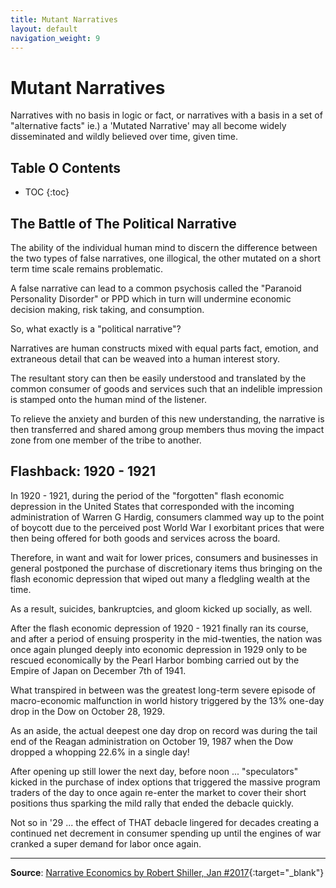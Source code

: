 ```yaml
---
title: Mutant Narratives
layout: default
navigation_weight: 9
---
```

# Mutant Narratives

Narratives with no basis in logic or fact, or narratives with a basis in a set of "alternative facts" ie.) a 'Mutated Narrative' may all become widely disseminated and wildly believed over time, given time.

## Table O Contents

- TOC
{:toc}

## The Battle of The Political Narrative

The ability of the individual human mind to discern the difference between the two types of false narratives, one illogical, the other mutated on a short term time scale remains problematic.

A false narrative can lead to a common psychosis called the "Paranoid Personality Disorder" or PPD which in turn will undermine economic decision making, risk taking, and consumption.

So, what exactly is a "political narrative"?

Narratives are human constructs mixed with equal parts fact, emotion, and extraneous detail that can be weaved into a human interest story.

The resultant story can then be easily understood and translated by the common consumer of goods and services such that an indelible impression is stamped onto the human mind of the listener.

To relieve the anxiety and burden of this new understanding, the narrative is then transferred and shared among group members thus moving the impact zone from one member of the tribe to another.

## Flashback: 1920 - 1921

In 1920 - 1921, during the period of the "forgotten" flash economic depression in the United States that corresponded with the incoming administration of Warren G Hardig, consumers clammed way up to the point of boycott due to the perceived post World War I exorbitant prices that were then being offered for both goods and services across the board.

Therefore, in want and wait for lower prices, consumers and businesses in general postponed the purchase of discretionary items thus bringing on the flash economic depression that wiped out many a fledgling wealth at the time.

As a result, suicides, bankruptcies, and gloom kicked up socially, as well.

After the flash economic depression of 1920 - 1921 finally ran its course, and after a period of ensuing prosperity in the mid-twenties, the nation was once again plunged deeply into economic depression in 1929 only to be rescued economically by the Pearl Harbor bombing carried out by the Empire of Japan on December 7th of 1941.

What transpired in between was the greatest long-term severe episode of macro-economic malfunction in world history triggered by the 13% one-day drop in the Dow on October 28, 1929.

As an aside, the actual deepest one day drop on record was during the tail end of the Reagan administration on October 19, 1987 when the Dow dropped a whopping 22.6% in a single day!

After opening up still lower the next day, before noon ... "speculators" kicked in the purchase of index options that triggered the massive program traders of the day to once again re-enter the market to cover their short positions thus sparking the mild rally that ended the debacle quickly.

Not so in '29 ... the effect of THAT debacle lingered for decades creating a continued net decrement in consumer spending up until the engines of war cranked a super demand for labor once again.

***

**Source**: [Narrative Economics by Robert Shiller, Jan #2017](http://cowles.yale.edu/sites/default/files/files/pub/d20/d2069.pdf){:target="_blank"}